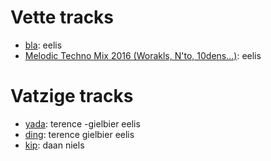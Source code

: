 # Vette tracks
- [bla](tracks/bla.mp3): eelis
- [Melodic Techno Mix 2016 (Worakls, N'to, 10dens...)](https://www.youtube.com/watch?v=hd5ogmfPQVo): eelis

# Vatzige tracks
- [yada](bla): terence -gielbier eelis
- [ding](dong): terence gielbier eelis
- [kip](vis): daan niels
